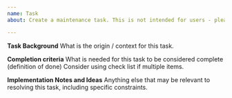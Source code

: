 ```yaml
---
name: Task
about: Create a maintenance task. This is not intended for users - please create a bug report or feature request as appropriate.

---
```


**Task Background**
What is the origin / context for this task.

**Completion criteria**
What is needed for this task to be considered complete (definition of done)
Consider using check list if multiple items.

**Implementation Notes and Ideas**
Anything else that may be relevant to resolving this task, including specific constraints.
